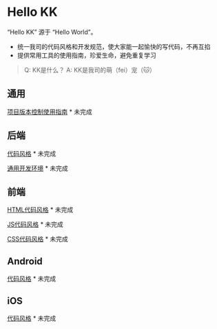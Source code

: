 # Hello KK

“Hello KK” 源于 “Hello World”。

* 统一我司的代码风格和开发规范，使大家能一起愉快的写代码，不再互掐
* 提供常用工具的使用指南，珍爱生命，避免重复学习

> Q: KK是什么？
> A: KK是我司的萌（fei）宠（🐱）

## 通用

[项目版本控制使用指南](common/svn-guideline.md) * 未完成

## 后端

[代码风格](PHP/code-style.md) * 未完成

[通用开发环境](PHP/dev-env-guideline.md) * 未完成

## 前端

[HTML代码风格](frontend/html-code-style.md) * 未完成

[JS代码风格](frontend/js-code-style.md) * 未完成

[CSS代码风格](frontend/css-code-style.md) * 未完成

## Android

[代码风格](Android/code-style.md) * 未完成

## iOS

[代码风格](iOS/code-style.md) * 未完成
